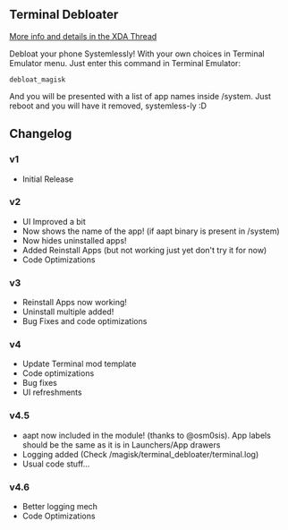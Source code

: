 ## Terminal Debloater
[More info and details in the XDA Thread](https://forum.xda-developers.com/apps/magisk/module-terminal-debloater-debloat-t3584163)

 Debloat your phone Systemlessly!
 With your own choices in Terminal Emulator menu.
 Just enter this command in Terminal Emulator:

	debloat_magisk
	
 And you will be presented with a list of app names inside /system.
 Just reboot and you will have it removed, systemless-ly :D

## Changelog

### v1
* Initial Release
### v2
* UI Improved a bit
* Now shows the name of the app! (if aapt binary is present in /system)
* Now hides uninstalled apps!
* Added Reinstall Apps (but not working just yet don't try it for now)
* Code Optimizations
### v3
* Reinstall Apps now working!
* Uninstall multiple added!
* Bug Fixes and code optimizations
### v4
* Update Terminal mod template
* Code optimizations
* Bug fixes
* UI refreshments
### v4.5
* aapt now included in the module! (thanks to @osm0sis). App labels should be the same as it is in Launchers/App drawers 
* Logging added (Check /magisk/terminal_debloater/terminal.log)
* Usual code stuff... 
### v4.6
* Better logging mech
* Code Optimizations
